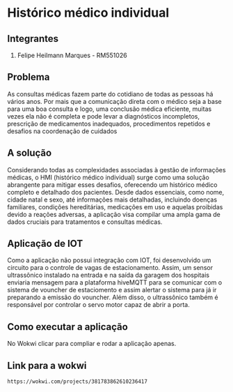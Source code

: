 # Histórico médico individual

## Integrantes
1. Felipe Heilmann Marques - RM551026

## Problema

As consultas médicas fazem parte do cotidiano de todas as pessoas há vários anos. Por mais que a comunicação direta com o médico seja a base para uma boa consulta e logo, uma conclusão médica eficiente, muitas vezes ela não é completa e pode levar a diagnósticos incompletos, prescrição de medicamentos inadequados, procedimentos repetidos e desafios na coordenação de cuidados

## A solução

Considerando todas as complexidades associadas à gestão de informações médicas, o HMI (histórico médico individual) surge como uma solução abrangente para mitigar esses desafios, oferecendo um histórico médico completo e detalhado dos pacientes. Desde dados essenciais, como nome, cidade natal e sexo, até informações mais detalhadas, incluindo doenças familiares, condições hereditárias, medicações em uso e aquelas proibidas devido a reações adversas, a aplicação visa compilar uma ampla gama de dados cruciais para tratamentos e consultas médicas.

## Aplicação de IOT

Como a aplicação não possui integração com IOT, foi desenvolvido um circuito para o controle de vagas de estacionamento. Assim, um sensor ultrassônico instalado na entrada e na saída da garagem dos hospitais enviaria mensagem para a plataforma hiveMQTT para se comunicar com o sistema de vouncher de estaciomento e assim alertar o sistema para já ir preparando a emissão do vouncher. Além disso, o ultrassônico também é responsável por controlar o servo motor capaz de abrir a porta.

## Como executar a aplicação

No Wokwi clicar para compliar e rodar a aplicação apenas. 

## Link para a wokwi

```
https://wokwi.com/projects/381783862610236417
```